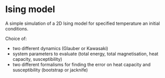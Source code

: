 # Ising model

A simple simulation of a 2D Ising model for specified temperature an initial conditions. 

Choice of:
- two different dynamics (Glauber or Kawasaki) 
- system parameters to evaluate (total energy, total magnetisation, heat capacity, susceptibility)
- two different formalisms for finding the error on heat capacity and susceptibility (bootstrap or jacknife)  
